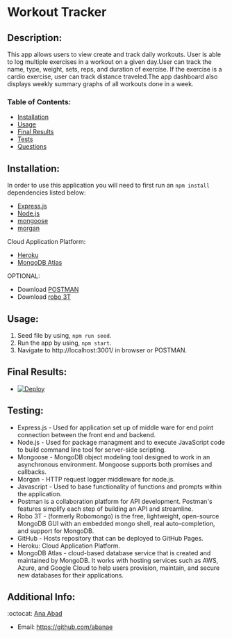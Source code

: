 # Workout Tracker

## Description:
This app allows users to  view create and track daily workouts. User is able to log multiple exercises in a workout on a given day.User can track the name, type, weight, sets, reps, and duration of exercise. If the exercise is a cardio exercise, user can track distance traveled.The app dashboard also displays weekly summary graphs of all workouts done in a week.
 

   ### Table of Contents:

   - [Installation](#installation)
   - [Usage](#usage)
   - [Final Results](#final-results)
   - [Tests](#testing)
   - [Questions](#additional-info)


## Installation:
  In order to use this application you will need to first run an `npm install` dependencies listed below:
- [Express.js](https://expressjs.com/)
- [Node.js](https://nodejs.org/en/)
- [mongoose](https://www.npmjs.com/package/mongoose)
- [morgan](https://www.npmjs.com/package/morgan)

Cloud Application Platform:
- [Heroku](https://www.heroku.com/) 
- [MongoDB Atlas](https://www.mongodb.com/cloud/atlas)

 OPTIONAL:
- Download [POSTMAN](https://www.postman.com/)
- Download [robo 3T](https://robomongo.org/)


## Usage:
1. Seed file by using, `npm run seed`. 
2. Run the app by using, `npm start`. 
3. Navigate to http://localhost:3001/ in browser or  POSTMAN.



## Final Results:
- [![Deploy](https://www.herokucdn.com/deploy/button.svg)]()


## Testing:
- Express.js - Used for application set up of middle ware for end point connection between the front end and backend.
- Node.js - Used for package managment and to execute JavaScript code to build command line tool for server-side scripting.
- Mongoose - MongoDB object modeling tool designed to work in an asynchronous environment. Mongoose supports both promises and callbacks.
- Morgan - HTTP request logger middleware for node.js.
- Javascript - Used to base functionality of functions and prompts within the application.
- Postman is a collaboration platform for API development. Postman's features simplify each step of building an API and streamline. 
- Robo 3T - (formerly Robomongo) is the free, lightweight, open-source MongoDB GUI with an embedded mongo shell, real auto-completion, and support for MongoDB.
- GitHub - Hosts repository that can be deployed to GitHub Pages. 
- Heroku: Cloud Application Platform.
- MongoDB Atlas -  cloud-based database service that is created and maintained by MongoDB. It works with hosting services such as AWS, Azure, and Google Cloud to help users provision, maintain, and secure new databases for their applications.

## Additional Info:
:octocat: [Ana Abad](https://github.com/abanae)
- Email: https://github.com/abanae 

